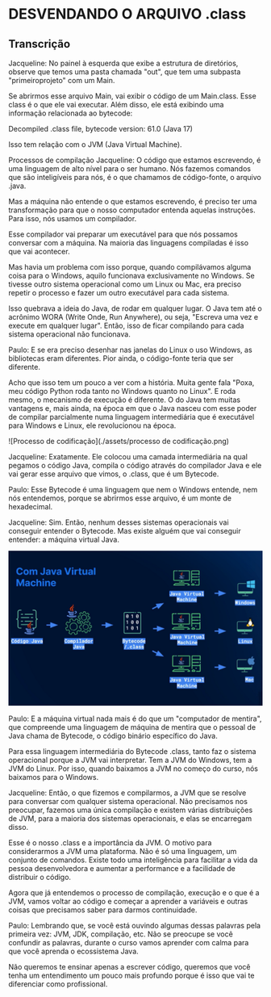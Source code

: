 # DESVENDANDO O ARQUIVO .class

## Transcrição

Jacqueline: No painel à esquerda que exibe a estrutura de diretórios, observe que temos uma pasta chamada "out", que tem uma subpasta "primeiroprojeto" com um Main.

Se abrirmos esse arquivo Main, vai exibir o código de um Main.class. Esse class é o que ele vai executar. Além disso, ele está exibindo uma informação relacionada ao bytecode:

Decompiled .class file, bytecode version: 61.0 (Java 17)

Isso tem relação com o JVM (Java Virtual Machine).

Processos de compilação
Jacqueline: O código que estamos escrevendo, é uma linguagem de alto nível para o ser humano. Nós fazemos comandos que são inteligíveis para nós, é o que chamamos de código-fonte, o arquivo .java.

Mas a máquina não entende o que estamos escrevendo, é preciso ter uma transformação para que o nosso computador entenda aquelas instruções. Para isso, nós usamos um compilador.

Esse compilador vai preparar um executável para que nós possamos conversar com a máquina. Na maioria das linguagens compiladas é isso que vai acontecer.

Mas havia um problema com isso porque, quando compilávamos alguma coisa para o Windows, aquilo funcionava exclusivamente no Windows. Se tivesse outro sistema operacional como um Linux ou Mac, era preciso repetir o processo e fazer um outro executável para cada sistema.

Isso quebrava a ideia do Java, de rodar em qualquer lugar. O Java tem até o acrônimo WORA (Write Onde, Run Anywhere), ou seja, "Escreva uma vez e execute em qualquer lugar". Então, isso de ficar compilando para cada sistema operacional não funcionava.

Paulo: E se era preciso desenhar nas janelas do Linux o uso Windows, as bibliotecas eram diferentes. Pior ainda, o código-fonte teria que ser diferente.

Acho que isso tem um pouco a ver com a história. Muita gente fala "Poxa, meu código Python roda tanto no Windows quanto no Linux". E roda mesmo, o mecanismo de execução é diferente. O do Java tem muitas vantagens e, mais ainda, na época em que o Java nasceu com esse poder de compilar parcialmente numa linguagem intermediária que é executável para Windows e Linux, ele revolucionou na época.

![Processo de codificação](./assets/processo de codificação.png)

Jacqueline: Exatamente. Ele colocou uma camada intermediária na qual pegamos o código Java, compila o código através do compilador Java e ele vai gerar esse arquivo que vimos, o .class, que é um Bytecode.

Paulo: Esse Bytecode é uma linguagem que nem o Windows entende, nem nós entendemos, porque se abrirmos esse arquivo, é um monte de hexadecimal.

Jacqueline: Sim. Então, nenhum desses sistemas operacionais vai conseguir entender o Bytecode. Mas existe alguém que vai conseguir entender: a máquina virtual Java.

![JVM - Java Virtual Machine](./assets/jvm.png)

Paulo: E a máquina virtual nada mais é do que um "computador de mentira", que compreende uma linguagem de máquina de mentira que o pessoal de Java chama de Bytecode, o código binário específico do Java.

Para essa linguagem intermediária do Bytecode .class, tanto faz o sistema operacional porque a JVM vai interpretar. Tem a JVM do Windows, tem a JVM do Linux. Por isso, quando baixamos a JVM no começo do curso, nós baixamos para o Windows.

Jacqueline: Então, o que fizemos e compilarmos, a JVM que se resolve para conversar com qualquer sistema operacional. Não precisamos nos preocupar, fazemos uma única compilação e existem várias distribuições de JVM, para a maioria dos sistemas operacionais, e elas se encarregam disso.

Esse é o nosso .class e a importância da JVM. O motivo para considerarmos a JVM uma plataforma. Não é só uma linguagem, um conjunto de comandos. Existe todo uma inteligência para facilitar a vida da pessoa desenvolvedora e aumentar a performance e a facilidade de distribuir o código.

Agora que já entendemos o processo de compilação, execução e o que é a JVM, vamos voltar ao código e começar a aprender a variáveis e outras coisas que precisamos saber para darmos continuidade.

Paulo: Lembrando que, se você está ouvindo algumas dessas palavras pela primeira vez: JVM, JDK, compilação, etc. Não se preocupe se você confundir as palavras, durante o curso vamos aprender com calma para que você aprenda o ecossistema Java.

Não queremos te ensinar apenas a escrever código, queremos que você tenha um entendimento um pouco mais profundo porque é isso que vai te diferenciar como profissional.